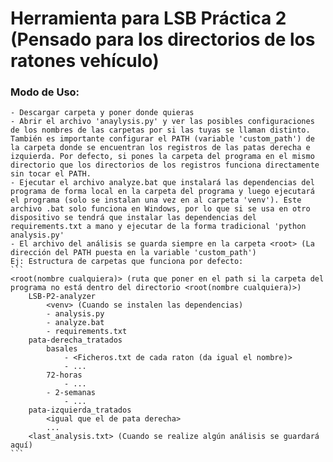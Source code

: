 # Herramienta para LSB Práctica 2 (Pensado para los directorios de los ratones vehículo)

### Modo de Uso:
    - Descargar carpeta y poner donde quieras
    - Abrir el archivo 'anaylysis.py' y ver las posibles configuraciones de los nombres de las carpetas por si las tuyas se llaman distinto. También es importante configurar el PATH (variable 'custom_path') de la carpeta donde se encuentran los registros de las patas derecha e izquierda. Por defecto, si pones la carpeta del programa en el mismo directorio que los directorios de los registros funciona directamente sin tocar el PATH.
    - Ejecutar el archivo analyze.bat que instalará las dependencias del programa de forma local en la carpeta del programa y luego ejecutará el programa (solo se instalan una vez en al carpeta 'venv'). Este archivo .bat solo funciona en Windows, por lo que si se usa en otro dispositivo se tendrá que instalar las dependencias del requirements.txt a mano y ejecutar de la forma tradicional 'python analysis.py'
    - El archivo del análisis se guarda siempre en la carpeta <root> (La dirección del PATH puesta en la variable 'custom_path')
    Ej: Estructura de carpetas que funciona por defecto:
    ```
    <root(nombre cualquiera)> (ruta que poner en el path si la carpeta del programa no está dentro del directorio <root(nombre cualquiera)>)
        LSB-P2-analyzer
            <venv> (Cuando se instalen las dependencias)
            - analysis.py
            - analyze.bat
            - requirements.txt
        pata-derecha_tratados
            basales
                - <Ficheros.txt de cada raton (da igual el nombre)>
                - ...
            72-horas
                - ...
            - 2-semanas
                - ...
        pata-izquierda_tratados
            <igual que el de pata derecha> 
            ...
        <last_analysis.txt> (Cuando se realize algún análisis se guardará aquí)
    ```  

